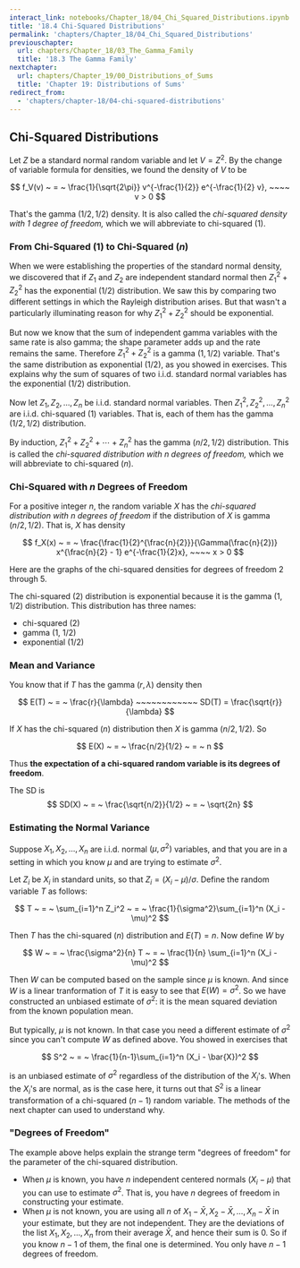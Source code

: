 ```yaml
---
interact_link: notebooks/Chapter_18/04_Chi_Squared_Distributions.ipynb
title: '18.4 Chi-Squared Distributions'
permalink: 'chapters/Chapter_18/04_Chi_Squared_Distributions'
previouschapter:
  url: chapters/Chapter_18/03_The_Gamma_Family
  title: '18.3 The Gamma Family'
nextchapter:
  url: chapters/Chapter_19/00_Distributions_of_Sums
  title: 'Chapter 19: Distributions of Sums'
redirect_from:
  - 'chapters/chapter-18/04-chi-squared-distributions'
---
```


## Chi-Squared Distributions

Let $Z$ be a standard normal random variable and let $V = Z^2$. By the change of variable formula for densities, we found the density of $V$ to be

$$
f_V(v) ~ = ~ \frac{1}{\sqrt{2\pi}} v^{-\frac{1}{2}} e^{-\frac{1}{2} v}, ~~~~ v > 0
$$

That's the gamma $(1/2, 1/2)$ density. It is also called the *chi-squared density with 1 degree of freedom,* which we will abbreviate to chi-squared (1).

### From Chi-Squared $(1)$ to Chi-Squared $(n)$

When we were establishing the properties of the standard normal density, we discovered that if $Z_1$ and $Z_2$ are independent standard normal then $Z_1^2 + Z_2^2$ has the exponential $(1/2)$ distribution. We saw this by comparing two different settings in which the Rayleigh distribution arises. But that wasn't a particularly illuminating reason for why $Z_1^2 + Z_2^2$ should be exponential. 

But now we know that the sum of independent gamma variables with the same rate is also gamma; the shape parameter adds up and the rate remains the same. Therefore $Z_1^2 + Z_2^2$ is a gamma $(1, 1/2)$ variable. That's the same distribution as exponential $(1/2)$, as you showed in exercises. This explains why the sum of squares of two i.i.d. standard normal variables has the exponential $(1/2)$ distribution.

Now let $Z_1, Z_2, \ldots, Z_n$ be i.i.d. standard normal variables. Then $Z_1^2, Z_2^2, \ldots, Z_n^2$ are i.i.d. chi-squared $(1)$ variables. That is, each of them has the gamma $(1/2, 1/2)$ distribution. 

By induction, $Z_1^2 + Z_2^2 + \cdots + Z_n^2$ has the gamma $(n/2, 1/2)$ distribution. This is called the *chi-squared distribution with $n$ degrees of freedom,* which we will abbreviate to chi-squared $(n)$.

### Chi-Squared with $n$ Degrees of Freedom
For a positive integer $n$, the random variable $X$ has the *chi-squared distribution with $n$ degrees of freedom* if the distribution of $X$ is gamma $(n/2, 1/2)$. That is, $X$ has density

$$
f_X(x) ~ = ~ \frac{\frac{1}{2}^{\frac{n}{2}}}{\Gamma(\frac{n}{2})} x^{\frac{n}{2} - 1} e^{-\frac{1}{2}x}, ~~~~ x > 0
$$

Here are the graphs of the chi-squared densities for degrees of freedom 2 through 5.

The chi-squared (2) distribution is exponential because it is the gamma $(1, 1/2)$ distribution. This distribution has three names:
- chi-squared (2)
- gamma (1, 1/2)
- exponential (1/2)

### Mean and Variance
You know that if $T$ has the gamma $(r, \lambda)$ density then 

$$
E(T) ~ = ~ \frac{r}{\lambda} ~~~~~~~~~~~~ SD(T) = \frac{\sqrt{r}}{\lambda}
$$

If $X$ has the chi-squared $(n)$ distribution then $X$ is gamma $(n/2, 1/2)$. So

$$
E(X) ~ = ~ \frac{n/2}{1/2} ~ = ~ n
$$

Thus **the expectation of a chi-squared random variable is its degrees of freedom**.

The SD is
$$
SD(X) ~ = ~ \frac{\sqrt{n/2}}{1/2} ~ = ~ \sqrt{2n}
$$

### Estimating the Normal Variance
Suppose $X_1, X_2, \ldots, X_n$ are i.i.d. normal $(\mu, \sigma^2)$ variables, and that you are in a setting in which you know $\mu$ and are trying to estimate $\sigma^2$. 

Let $Z_i$ be $X_i$ in standard units, so that $Z_i = (X_i - \mu)/\sigma$. Define the random variable $T$ as follows:

$$
T ~ = ~ \sum_{i=1}^n Z_i^2 ~ = ~ \frac{1}{\sigma^2}\sum_{i=1}^n (X_i - \mu)^2
$$

Then $T$ has the chi-squared $(n)$ distribution and $E(T) = n$. Now define $W$ by

$$
W ~ = ~  \frac{\sigma^2}{n} T ~ = ~ \frac{1}{n} \sum_{i=1}^n (X_i - \mu)^2
$$

Then $W$ can be computed based on the sample since $\mu$ is known. And since $W$ is a linear tranformation of $T$ it is easy to see that $E(W) = \sigma^2$. So we have constructed an unbiased estimate of $\sigma^2$: it is the mean squared deviation from the known population mean.

But typically, $\mu$ is not known. In that case you need a different estimate of $\sigma^2$ since you can't compute $W$ as defined above. You showed in exercises that

$$
S^2 ~ = ~ \frac{1}{n-1}\sum_{i=1}^n (X_i - \bar{X})^2
$$

is an unbiased estimate of $\sigma^2$ regardless of the distribution of the $X_i$'s. When the $X_i$'s are normal, as is the case here, it turns out that $S^2$ is a linear transformation of a chi-squared $(n-1)$ random variable. The methods of the next chapter can used to understand why.

### "Degrees of Freedom"
The example above helps explain the strange term "degrees of freedom" for the parameter of the chi-squared distribution. 
- When $\mu$ is known, you have $n$ independent centered normals $(X_i - \mu)$ that you can use to estimate $\sigma^2$. That is, you have $n$ degrees of freedom in constructing your estimate.
- When $\mu$ is not known, you are using all $n$ of $X_1 - \bar{X}, X_2 - \bar{X}, \ldots, X_n - \bar{X}$ in your estimate, but they are not independent. They are the deviations of the list $X_1, X_2, \ldots , X_n$ from their average $\bar{X}$, and hence their sum is 0. So if you know $n-1$ of them, the final one is determined. You only have $n-1$ degrees of freedom.
